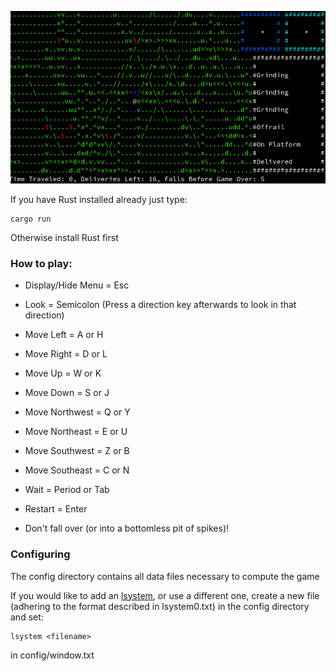![alt text](https://github.com/amixtum/dangerous-deliveries/blob/couch/dd.png?raw=true)

If you have Rust installed already just type:

    cargo run

Otherwise install Rust first

<h3>How to play:</h3>

* Display/Hide Menu = Esc 

* Look = Semicolon (Press a direction key afterwards to look in that direction)

* Move Left = A or H

* Move Right = D or L 

* Move Up = W or K

* Move Down = S or J 

* Move Northwest = Q or Y

* Move Northeast = E or U

* Move Southwest = Z or B

* Move Southeast = C or N 

* Wait = Period or Tab

* Restart = Enter

* Don't fall over (or into a bottomless pit of spikes)!

<h3>Configuring</h3>

The config directory contains all data files necessary to compute the game

If you would like to add an [lsystem](https://en.wikipedia.org/wiki/L-system), or use a different one, create a new file (adhering to the format described in lsystem0.txt) in the config directory and set:

    lsystem <filename>

in config/window.txt
